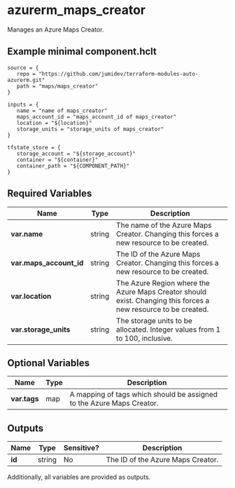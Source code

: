 # azurerm_maps_creator

Manages an Azure Maps Creator.

## Example minimal component.hclt

```hcl
source = {
   repo = "https://github.com/jumidev/terraform-modules-auto-azurerm.git" 
   path = "maps/maps_creator" 
}

inputs = {
   name = "name of maps_creator" 
   maps_account_id = "maps_account_id of maps_creator" 
   location = "${location}" 
   storage_units = "storage_units of maps_creator" 
}

tfstate_store = {
   storage_account = "${storage_account}" 
   container = "${container}" 
   container_path = "${COMPONENT_PATH}" 
}

```

## Required Variables

| Name | Type |  Description |
| ---- | --------- |  ----------- |
| **var.name** | string |  The name of the Azure Maps Creator. Changing this forces a new resource to be created. | 
| **var.maps_account_id** | string |  The ID of the Azure Maps Creator. Changing this forces a new resource to be created. | 
| **var.location** | string |  The Azure Region where the Azure Maps Creator should exist. Changing this forces a new resource to be created. | 
| **var.storage_units** | string |  The storage units to be allocated. Integer values from 1 to 100, inclusive. | 

## Optional Variables

| Name | Type |  Description |
| ---- | --------- |  ----------- |
| **var.tags** | map |  A mapping of tags which should be assigned to the Azure Maps Creator. | 



## Outputs

| Name | Type | Sensitive? | Description |
| ---- | ---- | --------- | --------- |
| **id** | string | No  | The ID of the Azure Maps Creator. | 

Additionally, all variables are provided as outputs.
